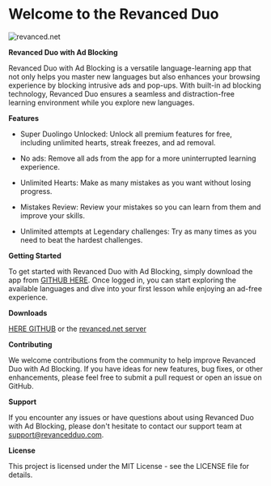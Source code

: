 # Welcome to the Revanced Duo

![revanced.net](https://revanced.net/assets/img/android-chrome-192x192.png)

**Revanced Duo with Ad Blocking**

  Revanced Duo with Ad Blocking is a versatile language-learning app that not only helps you master new languages but also enhances your browsing experience by blocking intrusive ads and pop-ups. With built-in ad blocking technology, Revanced Duo ensures a seamless and distraction-free learning environment while you explore new languages.

**Features**

- Super Duolingo Unlocked: Unlock all premium features for free, including unlimited hearts, streak freezes, and ad removal.
  
- No ads: Remove all ads from the app for a more uninterrupted learning experience.
  
- Unlimited Hearts: Make as many mistakes as you want without losing progress.
  
- Mistakes Review: Review your mistakes so you can learn from them and improve your skills.
  
- Unlimited attempts at Legendary challenges: Try as many times as you need to beat the hardest challenges.

**Getting Started**

  To get started with Revanced Duo with Ad Blocking, simply download the app from [GITHUB HERE](https://github.com/MarshMeadow/Duo/releases). Once logged in, you can start exploring the available languages and dive into your first lesson while enjoying an ad-free experience.

**Downloads**

[HERE GITHUB](https://github.com/MarshMeadow/Duo/releases) or the [revanced.net server](https://revanced.net/revanced-duolingo)

**Contributing**

  We welcome contributions from the community to help improve Revanced Duo with Ad Blocking. If you have ideas for new features, bug fixes, or other enhancements, please feel free to submit a pull request or open an issue on GitHub.

**Support**

  If you encounter any issues or have questions about using Revanced Duo with Ad Blocking, please don't hesitate to contact our support team at [support@revancedduo.com](https://www.revanced.net/contact).

**License**

  This project is licensed under the MIT License - see the LICENSE file for details.
